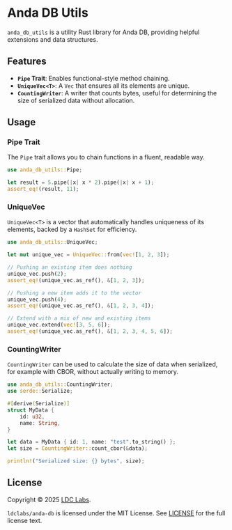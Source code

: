 # Anda DB Utils

`anda_db_utils` is a utility Rust library for Anda DB, providing helpful extensions and data structures.

## Features

- **`Pipe` Trait**: Enables functional-style method chaining.
- **`UniqueVec<T>`**: A `Vec` that ensures all its elements are unique.
- **`CountingWriter`**: A writer that counts bytes, useful for determining the size of serialized data without allocation.

## Usage

### Pipe Trait

The `Pipe` trait allows you to chain functions in a fluent, readable way.

```rust
use anda_db_utils::Pipe;

let result = 5.pipe(|x| x * 2).pipe(|x| x + 1);
assert_eq!(result, 11);
```

### UniqueVec<T>

`UniqueVec<T>` is a vector that automatically handles uniqueness of its elements, backed by a `HashSet` for efficiency.

```rust
use anda_db_utils::UniqueVec;

let mut unique_vec = UniqueVec::from(vec![1, 2, 3]);

// Pushing an existing item does nothing
unique_vec.push(2);
assert_eq!(unique_vec.as_ref(), &[1, 2, 3]);

// Pushing a new item adds it to the vector
unique_vec.push(4);
assert_eq!(unique_vec.as_ref(), &[1, 2, 3, 4]);

// Extend with a mix of new and existing items
unique_vec.extend(vec![3, 5, 6]);
assert_eq!(unique_vec.as_ref(), &[1, 2, 3, 4, 5, 6]);
```

### CountingWriter

`CountingWriter` can be used to calculate the size of data when serialized, for example with CBOR, without actually writing to memory.

```rust
use anda_db_utils::CountingWriter;
use serde::Serialize;

#[derive(Serialize)]
struct MyData {
    id: u32,
    name: String,
}

let data = MyData { id: 1, name: "test".to_string() };
let size = CountingWriter::count_cbor(&data);

println!("Serialized size: {} bytes", size);
```

## License

Copyright © 2025 [LDC Labs](https://github.com/ldclabs).

`ldclabs/anda-db` is licensed under the MIT License. See [LICENSE](../../LICENSE) for the full license text.
